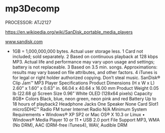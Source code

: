 # mp3Decomp


PROCESSOR:
ATJ2127

https://en.wikipedia.org/wiki/SanDisk_portable_media_players


www.sandisk.com
* 1GB = 1,000,000,000 bytes. Actual user storage less.
1 Card not included; sold separately.
2 Based on continuous playback at 128 kbps MP3. Actual life and performance may vary upon usage and settings; battery is not replaceable.
3 Based on 3.5 min. songs. Approximations: results may vary based on file attributes, and other factors.
4 iTunes is for legal or right holder authorized copying. Don’t steal music.
SanDisk® Clip Jam™ MP3 Player
Specifications
Product Dimensions
(H x W x L)
2.60” x 1.60” x 0.63” in.
66.04 x 40.64 x 16.00 mm
Product Weight 0.05 lb (22.68 g)
Screen Size 0.96” White OLED (128x64 pixels)
Capacity 8GB*
Colors Black, blue, neon green, neon pink and red
Battery Up to 18 hours of playback2
Headphone Jacks One
Speaker None
Card Slot1 microSDHC™
Radio FM tuner
Internet Radio N/A
Minimum System
Requirements
• Windows® XP SP2 or Mac OS® X 10.3 or Linux
• Windows® Media Player 10 or 11
• USB 2.0 port
File Support MP3, WMA (No DRM), AAC (DRM-free iTunes4), WAV,
Audible DRM

